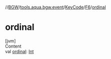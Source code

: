 //[BGW](../../../../index.md)/[tools.aqua.bgw.event](../../index.md)/[KeyCode](../index.md)/[F6](index.md)/[ordinal](ordinal.md)



# ordinal  
[jvm]  
Content  
val [ordinal](ordinal.md): [Int](https://kotlinlang.org/api/latest/jvm/stdlib/kotlin/-int/index.html)  



